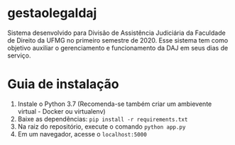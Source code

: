 # gestaolegaldaj
Sistema desenvolvido para Divisão de Assistência Judiciária da Faculdade de Direito da UFMG no primeiro semestre de 2020. Esse sistema tem como objetivo auxiliar o gerenciamento e funcionamento da DAJ em seus dias de serviço.

# Guia de instalação
1. Instale o Python 3.7 (Recomenda-se também criar um ambievente virtual - Docker ou virtualenv)
2. Baixe as dependências: `pip install -r requirements.txt`
3. Na raiz do repositório, execute o comando `python app.py`
4. Em um navegador, acesse o `localhost:5000`
